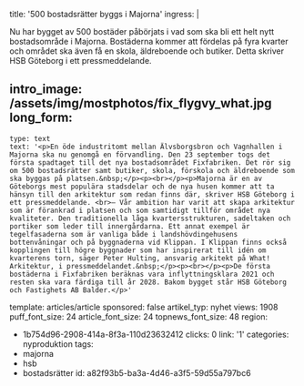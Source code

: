 title: '500 bostadsrätter byggs i Majorna'
ingress: |
  <p>Nu har bygget av 500 bostäder påbörjats i vad som ska bli ett helt nytt bostadsområde i Majorna. Bostäderna kommer att fördelas på fyra kvarter och området ska även få en skola, äldreboende och butiker. Detta skriver HSB Göteborg i ett pressmeddelande.
  </p>
  
intro_image: /assets/img/mostphotos/fix_flygvy_what.jpg
long_form:
  -
    type: text
    text: '<p>En öde industritomt mellan Älvsborgsbron och Vagnhallen i Majorna ska nu genomgå en förvandling. Den 23 september togs det första spadtaget till det nya bostadsområdet Fixfabriken. Det rör sig om 500 bostadsrätter samt butiker, skola, förskola och äldreboende som ska byggas på platsen.&nbsp;</p><p><br></p><p>Majorna är en av Göteborgs mest populära stadsdelar och de nya husen kommer att ta hänsyn till den arkitektur som redan finns där, skriver HSB Göteborg i ett pressmeddelande. <br>– Vår ambition har varit att skapa arkitektur som är förankrad i platsen och som samtidigt tillför området nya kvaliteter. Den traditionella låga kvartersstrukturen, sadeltaken och portiker som leder till innergårdarna. Ett annat exempel är tegelfasaderna som är vanliga både i landshövdingehusens bottenvåningar och på byggnaderna vid Klippan. I Klippan finns också kopplingen till högre byggnader som har inspirerat till idén om kvarterens torn, säger Peter Hulting, ansvarig arkitekt på What! Arkitektur, i pressmeddelandet.&nbsp;</p><p><br></p><p>De första bostäderna i Fixfabriken beräknas vara inflyttningsklara 2021 och resten ska vara färdiga till år 2028. Bakom bygget står HSB Göteborg och Fastighets AB Balder.</p>'
template: articles/article
sponsored: false
artikel_typ: nyhet
views: 1908
puff_font_size: 24
article_font_size: 24
topnews_font_size: 48
region:
  - 1b754d96-2908-414a-8f3a-110d23632412
clicks: 0
link: '1'
categories: nyproduktion
tags:
  - majorna
  - hsb
  - bostadsrätter
id: a82f93b5-ba3a-4d46-a3f5-59d55a797bc6
